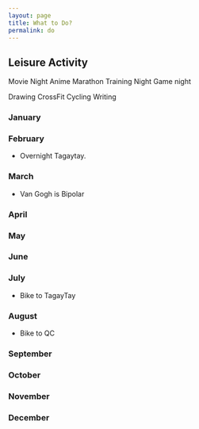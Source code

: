 ```yaml
---
layout: page
title: What to Do?
permalink: do
---
```


## Leisure Activity

Movie Night
Anime Marathon
Training Night
Game night

Drawing
CrossFit
Cycling
Writing


### January
### February

- Overnight Tagaytay.

### March

- Van Gogh is Bipolar

### April
### May
### June
### July

- Bike to TagayTay

### August

- Bike to QC

### September
### October
### November
### December